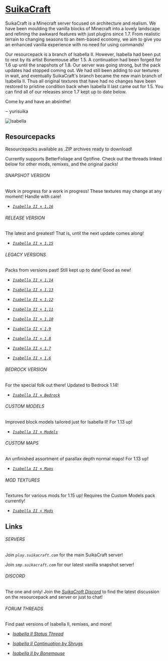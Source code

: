 # [SuikaCraft](http://suikacraft.com)

SuikaCraft is a Minecraft server focused on architecture and realism. We have been moulding the vanilla blocks of Minecraft into a lovely landscape and refining the awkward features with just plugins since 1.7. From realistic terrain to changing seasons to an item-based economy, we aim to give you an enhanced vanilla experience with no need for using commands!

Our resourcepack is a branch of Isabella II. However, Isabella had been put to rest by its artist Bonemouse after 1.5. A continuation had been forged for 1.6 up until the snapshots of 1.8. Our server was going strong, but the pack updates had stopped coming out. We had still been adding to our textures in wait, and eventually SuikaCraft's branch became the new main branch of Isabella II. Thus all original textures that have had no changes have been restored to pristine condition back when Isabella II last came out for 1.5. You can find all of our releases since 1.7 kept up to date below.

Come by and have an absinthe!

‒ yurisuika

![Isabella](https://raw.githubusercontent.com/yurisuika/SuikaCraft/master/Isabella%20II%20×%201.13/pack.png)

## Resourcepacks

Resourcepacks available as .ZIP archives ready to download!

Currently supports BetterFoliage and Optifine. Check out the threads linked below for other mods, remixes, and the original packs!

###### SNAPSHOT VERSION

Work in progress for a work in progress! These textures may change at any moment! Handle with care!

* [*`Isabella II × 1.16`*](https://github.com/yurisuika/SuikaCraft/raw/master/Archives/Isabella%20II%20×%201.16.zip)

###### RELEASE VERSION

The latest and greatest! That is, until the next update comes along!

* [*`Isabella II × 1.15`*](https://github.com/yurisuika/SuikaCraft/raw/master/Archives/Isabella%20II%20×%201.15.zip)

###### LEGACY VERSIONS

Packs from versions past! Still kept up to date! Good as new!

* [*`Isabella II × 1.14`*](https://github.com/yurisuika/SuikaCraft/raw/master/Archives/Isabella%20II%20×%201.14.zip)

* [*`Isabella II × 1.13`*](https://github.com/yurisuika/SuikaCraft/raw/master/Archives/Isabella%20II%20×%201.13.zip)

* [*`Isabella II × 1.12`*](https://github.com/yurisuika/SuikaCraft/raw/master/Archives/Isabella%20II%20×%201.12.zip)

* [*`Isabella II × 1.11`*](https://github.com/yurisuika/SuikaCraft/raw/master/Archives/Isabella%20II%20×%201.11.zip)

* [*`Isabella II × 1.10`*](https://github.com/yurisuika/SuikaCraft/raw/master/Archives/Isabella%20II%20×%201.10.zip)

* [*`Isabella II × 1.9`*](https://github.com/yurisuika/SuikaCraft/raw/master/Archives/Isabella%20II%20×%201.9.zip)

* [*`Isabella II × 1.8`*](https://github.com/yurisuika/SuikaCraft/raw/master/Archives/Isabella%20II%20×%201.8.zip)

* [*`Isabella II × 1.7`*](https://github.com/yurisuika/SuikaCraft/raw/master/Archives/Isabella%20II%20×%201.7.zip)

* [*`Isabella II × 1.6`*](https://github.com/yurisuika/SuikaCraft/raw/master/Archives/Isabella%20II%20×%201.6.zip)

###### BEDROCK VERSION

For the special folk out there! Updated to Bedrock 1.14!

* [*`Isabella II × Bedrock`*](https://github.com/yurisuika/SuikaCraft/raw/master/Archives/Isabella%20II%20×%20Bedrock.mcpack)

###### CUSTOM MODELS

Improved block models tailored just for Isabella II! For 1.13 up!

* [*`Isabella II × Models`*](https://github.com/yurisuika/SuikaCraft/raw/master/Archives/Isabella%20II%20×%20Models.zip)

###### CUSTOM MAPS

An unfinished assortment of parallax depth normal maps! For 1.13 up!

* [*`Isabella II × Maps`*](https://github.com/yurisuika/SuikaCraft/raw/master/Archives/Isabella%20II%20×%20Maps.zip)

###### MOD TEXTURES

Textures for various mods for 1.15 up! Requires the Custom Models pack currently!

* [*`Isabella II × Mods`*](https://github.com/yurisuika/SuikaCraft/raw/master/Archives/Isabella%20II%20×%20Mods.zip)

## Links

###### SERVERS

Join *`play.suikacraft.com`* for the main SuikaCraft server!

Join *`smp.suikacraft.com`* for our latest vanilla snapshot server!

###### DISCORD

The one and only! Join the *[SuikaCraft Discord](https://discord.gg/0zdNEkQle7Qg9C1H)* to find the latest discussion on the resourcepack and server or just to chat!

###### FORUM THREADS

Find past versions of Isabella II, remixes, and more!

* *[Isabella II Status Thread](http://www.minecraftforum.net/forums/mapping-and-modding-java-edition/resource-packs/resource-pack-discussion/2745599)*

* *[Isabella II Continuation by Shrugs](https://www.minecraftforum.net/forums/mapping-and-modding-java-edition/resource-packs/1244972-16x-1-6-1-7-1-8beta-isabella-ii-unofficial-thread)*

* *[Isabella II by Bonemouse](http://www.minecraftforum.net/forums/mapping-and-modding-java-edition/resource-packs/1226573)*
